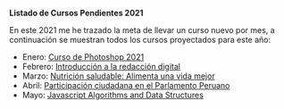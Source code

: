 **Listado de Cursos Pendientes 2021**

En este 2021 me he trazado la meta de llevar un curso nuevo por mes, a continuación se muestran todos los cursos proyectados para este año: 

- Enero: [Curso de Photoshop 2021](https://www.crehana.com/clases/v2/10854/detalle/)
- Febrero: [Introducción a la redacción digital](https://www.crehana.com/clases/v2/9325/player/21406/)
- Marzo: [Nutrición saludable: Alimenta una vida mejor](https://www.crehana.com/hola/) 
- Abril: [Participación ciudadana en el Parlamento Peruano](https://www.congreso.gob.pe/control-politico/index.php)
- Mayo:  [Javascript Algorithms and Data Structures](https://www.freecodecamp.org/learn/javascript-algorithms-and-data-structures/)

 